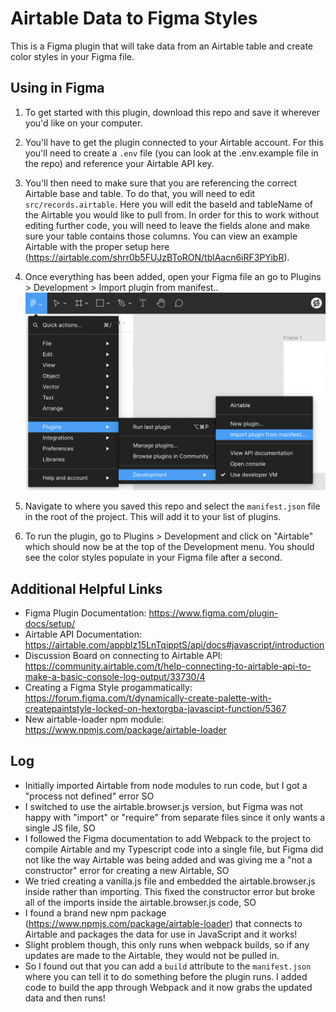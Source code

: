 # Airtable Data to Figma Styles

This is a Figma plugin that will take data from an Airtable table and create color styles in your Figma file. 

## Using in Figma

1. To get started with this plugin, download this repo and save it wherever you'd like on your computer.

2. You'll have to get the plugin connected to your Airtable account. For this you'll need to create a `.env` file (you can look at the .env.example file in the repo) and reference your Airtable API key. 

3. You'll then need to make sure that you are referencing the correct Airtable base and table. To do that, you will need to edit `src/records.airtable`. Here you will edit the baseId and tableName of the Airtable you would like to pull from. In order for this to work without editing further code, you will need to leave the fields alone and make sure your table contains those columns. You can view an example Airtable with the proper setup here (https://airtable.com/shrr0b5FUJzBToRON/tblAacn6iRF3PYibR).

4. Once everything has been added, open your Figma file an go to Plugins > Development > Import plugin from manifest.. 
![Screenshot of taking these actions within the Figma menu](./figma-screenshot.png)

5. Navigate to where you saved this repo and select the `manifest.json` file in the root of the project. This will add it to your list of plugins.

6. To run the plugin, go to Plugins > Development and click on "Airtable" which should now be at the top of the Development menu. You should see the color styles populate in your Figma file after a second.

## Additional Helpful Links

- Figma Plugin Documentation: https://www.figma.com/plugin-docs/setup/
- Airtable API Documentation: https://airtable.com/appblz15LnTqipptS/api/docs#javascript/introduction
- Discussion Board on connecting to Airtable API: https://community.airtable.com/t/help-connecting-to-airtable-api-to-make-a-basic-console-log-output/33730/4
- Creating a Figma Style progammatically: https://forum.figma.com/t/dynamically-create-palette-with-createpaintstyle-locked-on-hextorgba-javascipt-function/5367
- New airtable-loader npm module: https://www.npmjs.com/package/airtable-loader

## Log
- Initially imported Airtable from node modules to run code, but I got a "process not defined" error SO
- I switched to use the airtable.browser.js version, but Figma was not happy with "import" or "require" from separate files since it only wants a single JS file, SO
- I followed the Figma documentation to add Webpack to the project to compile Airtable and my Typescript code into a single file, but Figma did not like the way Airtable was being added and was giving me a "not a constructor" error for creating a new Airtable, SO
- We tried creating a vanilla.js file and embedded the airtable.browser.js inside rather than importing. This fixed the constructor error but broke all of the imports inside the airtable.browser.js code, SO 
- I found a brand new npm package (https://www.npmjs.com/package/airtable-loader) that connects to Airtable and packages the data for use in JavaScript and it works!
- Slight problem though, this only runs when webpack builds, so if any updates are made to the Airtable, they would not be pulled in. 
- So I found out that you can add a `build` attribute to the `manifest.json` where you can tell it to do something before the plugin runs. I added code to build the app through Webpack and it now grabs the updated data and then runs!

